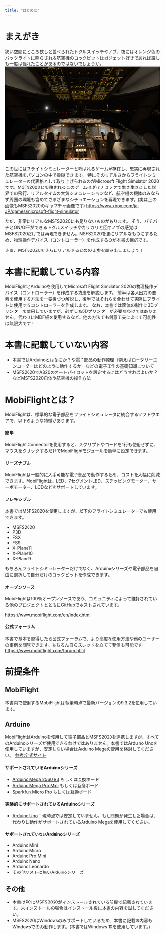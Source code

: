 ```yaml
---
title: "はじめに"
---
```

# まえがき
狭い空間にところ狭しと並べられたトグルスイッチやノブ、夜にはオレンジ色のバックライトに照らされる航空機のコックピットはガジェット好きであれば誰しも一度は憧れたことがあるのではないでしょうか。
![](/images/mobiflight-msfs2020-build-controller/getting-started/cockpit.png)

この世にはフライトシミュレーターと呼ばれるゲームが存在し、忠実に再現された航空機をパソコンの中で操縦できます。
特にそのリアルさからフライトシミュレーターの代表格として取り上げられるのがMicrosoft Flight Simulator 2020です。MSFS2020とも略されるこのゲームはダイナミックで生き生きとした世界での飛行、リアルタイムの大気シミュレーションなど、航空機の機体のみならず周囲の環境も含めてさまざまなシチュエーションを再現できます。(実は上の画像もMSFS2020のキャプチャ画像です)
https://www.xbox.com/ja-JP/games/microsoft-flight-simulator


ただ、非常にリアルなMSFS2020にも足りないものがあります。
そう、パチパチとON/OFFができるトグルスイッチやカリカリと回すノブの感覚はMSFS2020だけでは再現できません。MSFS2020を更にリアルなものにするため、物理操作デバイス（コントローラー）を作成するのが本書の目的です。


さぁ、MSFS2020をさらにリアルするための１歩を踏み出しましょう！

# 本書に記載している内容
MobiFlightとArduinoを使用してMicrosoft Flight Simulator 2020の物理操作デバイス（コントローラー）を作成する方法を解説します。
前半は各入出力の要素を使用する方法を一要素づつ解説し、後半ではそれらを合わせて実際にフライトに使用するコントローラーを作成します。
なお、本書では筐体の制作に3Dプリンターを使用していますが、必ずしも3Dプリンターが必要なわけではありません。代わりにMDF板を使用するなど、他の方法でも創意工夫によって可能性は無限大です！

# 本書に記載していない内容
- 本書ではArduinoとはなにか？や電子部品の動作原理（例えばロータリーエンコーダーはどのように動作するか）などの電子工作の基礎知識について
- MSFS2020でA320のオートパイロットを設定するにはどうすればよいか？などMSFS2020自体や航空機の操作方法

# MobiFlightとは？
MobiFlightは、標準的な電子部品をフライトシミュレータに統合するソフトウエアで、以下のような特徴があります。
#### 簡単
MobiFlight Connectorを使用すると、スクリプトやコードを1行も使用せずに、マウスをクリックするだけでMobiFlightモジュールを簡単に設定できます。
#### リーズナブル
MobiFlightは一般的に入手可能な電子部品で動作するため、コストを大幅に削減できます。MobiFlightは、LED、7セグメントLED、ステッピングモーター、サーボモーター、LCDなどをサポートしています。
#### フレキシブル
本書ではMSFS2020を使用しますが、以下のフライトシミュレーターでも使用できます。
- MSFS2020
- P3D
- FSX
- FS9
- X-Plane11
- X-Plane10
- X-Plane9

もちろんフライトシミュレーターだけでなく、Arduinoシリーズや電子部品を自由に選択して自分だけのコックピットを作成できます。
#### オープンソース
MobiFlightは100％オープンソースであり、コミュニティによって維持されている他のプロジェクトとともに[GitHubでホスト](https://github.com/MobiFlight)されています。

https://www.mobiflight.com/en/index.html

#### 公式フォーラム
本書で基本を習得したら公式フォーラムで、より高度な使用方法や他のユーザーの事例を閲覧できます。もちろん自らスレッドを立てて発信も可能です。
https://www.mobiflight.com/forum.html


# 前提条件
## MobiFlight
本書内で使用するMobiFlightは執筆時点で最新バージョンの9.3.2を使用しています。

## Arduino
MobiFlightはArduinoを使用して電子部品とMSFS2020を連携しますが、すべてのArduinoシリーズが使用できるわけではありません。本書ではArduino Unoを使用していますが、安定しない場合はArduino Megaの使用を検討してください。
[参考:公式サイト](https://www.mobiflight.com/en/documentation/module.html)

#### サポートされているArduinoシリーズ
- [Arduino Mega 2560 R3](https://docs.arduino.cc/hardware/mega-2560) もしくは互換ボード
- [Arduino Mega Pro Mini](https://www.amazon.co.jp/WINGONEER-Arduino-MINI%E3%82%A8%E3%83%B3%E3%83%99%E3%83%87%E3%83%83%E3%83%89%E3%80%81MCU-ATmega2560%E3%80%81USB-CH340G%E3%82%A8%E3%83%AC%E3%82%AF%E3%83%88%E3%83%AD%E3%83%8B%E3%82%AF%E3%82%B9/dp/B07HBR257M) もしくは互換ボード
- [Sparkfun Micro Pro](https://www.switch-science.com/catalog/1623/) もしくは互換ボード

#### 実験的にサポートされているArduinoシリーズ
- [Arduino Uno](https://docs.arduino.cc/hardware/uno-rev3)：現時点では安定していません。もし問題が発生した場合は、代わりに動作がサポートされているArduino Megaを使用してください。

#### サポートされて`いない`Arduinoシリーズ
- Arduino Mini
- Arduino Micro
- Arduino Pro Mini
- Arduino Nano
- Arduino Leonardo
- その他リストに無いArduinoシリーズ

## その他
- 本書はPCにMSFS2020がインストールされている前提で記載されています。未インストールの場合はインストール後に本書の内容を試してください。
- MSFS2020はWindowsのみサポートしているため、本書に記載の内容もWindowsでのみ動作します。(本書ではWindows 10を使用しています。)
